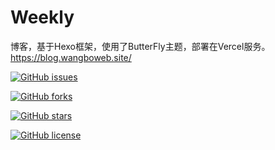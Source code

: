 # Weekly
博客，基于Hexo框架，使用了ButterFly主题，部署在Vercel服务。https://blog.wangboweb.site/


[![GitHub issues](https://img.shields.io/github/issues/BoWang816/Weekly)](https://github.com/BoWang816/Weekly/issues)

[![GitHub forks](https://img.shields.io/github/forks/BoWang816/Weekly)](https://github.com/BoWang816/Weekly/network)

[![GitHub stars](https://img.shields.io/github/stars/BoWang816/Weekly)](https://github.com/BoWang816/Weekly/stargazers)

[![GitHub license](https://img.shields.io/github/license/BoWang816/Weekly)](https://github.com/BoWang816/Weekly/blob/master/LICENSE)